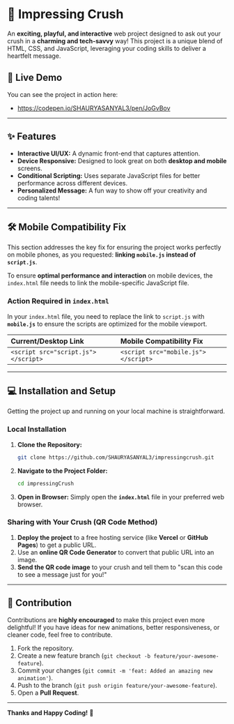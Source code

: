 # 💖 Impressing Crush

An **exciting, playful, and interactive** web project designed to ask out your crush in a **charming and tech-savvy** way! This project is a unique blend of HTML, CSS, and JavaScript, leveraging your coding skills to deliver a heartfelt message.

## 🚀 Live Demo

You can see the project in action here:
* https://codepen.io/SHAURYASANYAL3/pen/JoGvBov

---

## ✨ Features

* **Interactive UI/UX:** A dynamic front-end that captures attention.
* **Device Responsive:** Designed to look great on both **desktop and mobile** screens.
* **Conditional Scripting:** Uses separate JavaScript files for better performance across different devices.
* **Personalized Message:** A fun way to show off your creativity and coding talents!

---

## 🛠️ Mobile Compatibility Fix

This section addresses the key fix for ensuring the project works perfectly on mobile phones, as you requested: **linking `mobile.js` instead of `script.js`**.

To ensure **optimal performance and interaction** on mobile devices, the `index.html` file needs to link the mobile-specific JavaScript file.

### Action Required in `index.html`

In your `index.html` file, you need to replace the link to `script.js` with **`mobile.js`** to ensure the scripts are optimized for the mobile viewport.

| Current/Desktop Link | Mobile Compatibility Fix |
| :--- | :--- |
| `<script src="script.js"></script>` | `<script src="mobile.js"></script>` |

---

## 💻 Installation and Setup

Getting the project up and running on your local machine is straightforward.

### Local Installation

1.  **Clone the Repository:**
    ```bash
    git clone https://github.com/SHAURYASANYAL3/impressingcrush.git
    ```
2.  **Navigate to the Project Folder:**
    ```bash
    cd impressingCrush
    ```
3.  **Open in Browser:** Simply open the **`index.html`** file in your preferred web browser.

### Sharing with Your Crush (QR Code Method)

1.  **Deploy the project** to a free hosting service (like **Vercel** or **GitHub Pages**) to get a public URL.
2.  Use an **online QR Code Generator** to convert that public URL into an image.
3.  **Send the QR code image** to your crush and tell them to "scan this code to see a message just for you!"

---

## 🤝 Contribution

Contributions are **highly encouraged** to make this project even more delightful! If you have ideas for new animations, better responsiveness, or cleaner code, feel free to contribute.

1.  Fork the repository.
2.  Create a new feature branch (`git checkout -b feature/your-awesome-feature`).
3.  Commit your changes (`git commit -m 'feat: Added an amazing new animation'`).
4.  Push to the branch (`git push origin feature/your-awesome-feature`).
5.  Open a **Pull Request**.

---

**Thanks and Happy Coding!** 🌹
